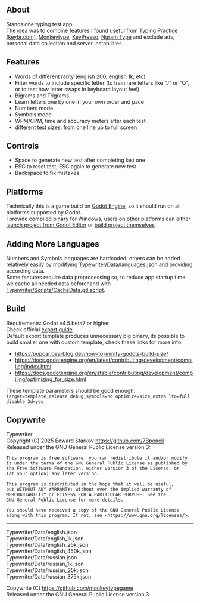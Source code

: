 ## About

Standalone typing test app.   
The idea was to combine features I found useful from [Typing Practice (keybr.com)](https://www.keybr.com/), [Monkeytype](https://monkeytype.com/), [KeyPresso](https://keypresso.ru/), [Ngram Type](https://ranelpadon.github.io/ngram-type/) and exclude ads, personal data collection and server instabilities

## Features

- Words of different rarity (english 200, english 1k, etc)
- Filter words to include specific letter (to train rare letters like "J" or "Q", or to test how letter swaps in keyboard layout feel)
- Bigrams and Trigrams
- Learn letters one by one in your own order and pace
- Numbers mode
- Symbols mode
- WPM/CPM, time and accuracy meters after each test
- different test sizes: from one line up to full screen

## Controls

- Space to generate new test after completing last one
- ESC to reset test, ESC again to generate new test
- Backspace to fix mistakes

## Platforms

Technically this is a game build on [Godot Engine](https://godotengine.org/), so it should run on all platforms supported by Godot.    
I provide compiled binary for Windows, users on other platforms can either [launch project from Godot Editor](https://docs.godotengine.org/en/stable/tutorials/editor/project_manager.html) or [build project themselves](#build)

## Adding More Languages

Numbers and Symbols languages are hardcoded, others can be added relatively easily by modifying Typewriter/Data/languages.json and providing according data.    
Some features require data preprocessing so, to reduce app startup time we cache all needed data beforehand with [Typewriter/Scripts/CacheData.gd script](https://docs.godotengine.org/en/4.4/tutorials/plugins/running_code_in_the_editor.html#running-one-off-scripts-using-editorscript).

## Build

Requirements: Godot v4.5.beta7 or higher      
Check official [export guide](https://docs.godotengine.org/en/stable/tutorials/export/exporting_projects.html)    
Default export template produces unnecessary big binary, its possible to build smaller one with custom template, check these links for more info:    
- <https://popcar.bearblog.dev/how-to-minify-godots-build-size/>    
- <https://docs.godotengine.org/en/latest/contributing/development/compiling/index.html>    
- <https://docs.godotengine.org/en/stable/contributing/development/compiling/optimizing_for_size.html>    

These template parameters should be good enough:   
`target=template_release debug_symbols=no optimize=size_extra lto=full disable_3d=yes`

## Copywrite

Typewriter     
Copyright (C) 2025 Edward Starkov <https://github.com/7Bpencil>   
Released under the GNU General Public License version 3:    

    This program is free software: you can redistribute it and/or modify          
    it under the terms of the GNU General Public License as published by          
    the Free Software Foundation, either version 3 of the License, or          
    (at your option) any later version.              

    This program is distributed in the hope that it will be useful,          
    but WITHOUT ANY WARRANTY; without even the implied warranty of          
    MERCHANTABILITY or FITNESS FOR A PARTICULAR PURPOSE. See the          
    GNU General Public License for more details.               

    You should have received a copy of the GNU General Public License          
    along with this program. If not, see <https://www.gnu.org/licenses/>.              

---------------------------------------------------------------
Typewriter/Data/english.json        
Typewriter/Data/english_1k.json        
Typewriter/Data/english_25k.json        
Typewriter/Data/english_450k.json        
Typewriter/Data/russian.json        
Typewriter/Data/russian_1k.json        
Typewriter/Data/russian_25k.json        
Typewriter/Data/russian_375k.json        

Copywrite (C) <https://github.com/monkeytypegame>    
Released under the GNU General Public License version 3.

